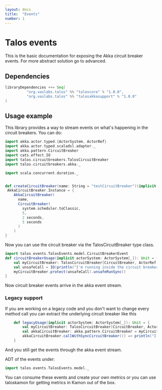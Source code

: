 ```yaml
---
layout: docs
title:  "Events"
number: 1
---
```



# Talos events

This is the basic documentation for exposing the Akka circuit breaker events. For more abstract solution go to advanced.

## Dependencies

```scala
libraryDependencies ++= Seq(
          "org.vaslabs.talos" %% "taloscore" % "1.0.0",
          "org.vaslabs.talos" %% "talosakkasupport" % "1.0.0"
)
```
## Usage example

This library provides a way to stream events on what's happening in the circuit breakers. You can do:

```scala mdoc:silent
import akka.actor.typed.{ActorSystem, ActorRef}
import akka.actor.typed.scaladsl.adapter._
import akka.pattern.CircuitBreaker
import cats.effect.IO
import talos.circuitbreakers.TalosCircuitBreaker
import talos.circuitbreakers.akka._

import scala.concurrent.duration._


def createCircuitBreaker(name: String = "testCircuitBreaker")(implicit system: ActorSystem[_]):
 AkkaCircuitBreaker.Instance = {
    AkkaCircuitBreaker(
      name,
      CircuitBreaker(
        system.scheduler.toClassic,
        5,
        2 seconds,
        5 seconds
      )
    )
}

```

Now you can use the circuit breaker via the TalosCircuitBreaker type class.
```scala mdoc:silent
import talos.events.TalosEvents.model.CircuitBreakerEvent
def circuitBreakerUsage(implicit actorSystem: ActorSystem[_]): Unit = {
    val myCircuitBreaker: TalosCircuitBreaker[CircuitBreaker, ActorRef[CircuitBreakerEvent], IO] = createCircuitBreaker()
    val unsafeCall = IO(println("I'm running inside the circuit breaker"))
    myCircuitBreaker.protect(unsafeCall).unsafeRunSync()
}
```

Now circuit breaker events arrive in the akka event stream.

### Legacy support
If you are working on a legacy code and you don't want to change every method call you can extract the underlying circuit breaker like this
```scala mdoc:silent
    def legacyUsage(implicit actorSystem: ActorSystem[_]): Unit = {
        val myCircuitBreaker: TalosCircuitBreaker[CircuitBreaker, ActorRef[CircuitBreakerEvent], IO] = createCircuitBreaker()
        val akkaCircuitBreaker: akka.pattern.CircuitBreaker = myCircuitBreaker.circuitBreaker.unsafeRunSync()
        akkaCircuitBreaker.callWithSyncCircuitBreaker(() => println("I'm running inside the circuit breaker"))
    }
```
And you still get the events through the akka event stream.

ADT of the events under:

```scala mdoc:silent
import talos.events.TalosEvents.model._
```

You can consume these events and create your own metrics or you can use taloskamon for getting metrics in Kamon out of the box. 

